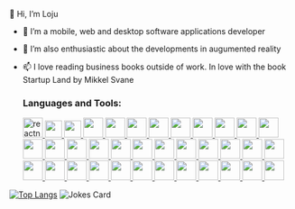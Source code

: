 

👋 Hi, I’m Loju
- 👀 I’m a mobile, web and desktop software applications developer
- 💞️ I’m also enthusiastic  about the developments in augumented reality
- 📫 I love reading business books outside of work. In love with the book Startup Land by Mikkel Svane



  <h3 align="left">Languages and Tools:</h3>
  <a href="https://reactnative.dev/" target="_blank" rel="noreferrer"> <img src="https://reactnative.dev/img/header_logo.svg" alt="reactnative" width="35" height="35" />
  <img src="https://cdn.jsdelivr.net/gh/devicons/devicon/icons/react/react-original.svg" width="30" height="30"/>  
  <img src="https://cdn.jsdelivr.net/gh/devicons/devicon@latest/icons/electron/electron-original.svg"  width="30" height="30"/>
  <img src="https://cdn.jsdelivr.net/gh/devicons/devicon/icons/typescript/typescript-original.svg" width="35" height="35" />
  <img src="https://cdn.jsdelivr.net/gh/devicons/devicon/icons/javascript/javascript-original.svg" width="35" height="35" />
  <img src="https://cdn.jsdelivr.net/gh/devicons/devicon/icons/redux/redux-original.svg" width="35" height="35" /> 
  <img src="https://cdn.jsdelivr.net/gh/devicons/devicon/icons/graphql/graphql-plain.svg" width="35" height="35" />
  <img src="https://cdn.jsdelivr.net/gh/devicons/devicon/icons/jest/jest-plain.svg" width="35" height="35" />  
  <img src="https://cdn.jsdelivr.net/gh/devicons/devicon/icons/googlecloud/googlecloud-original.svg" width="35" height="35"/> 
  <img src="https://cdn.jsdelivr.net/gh/devicons/devicon/icons/firebase/firebase-plain.svg" width="35" height="35" />  
  <img src="https://cdn.jsdelivr.net/gh/devicons/devicon/icons/gradle/gradle-plain-wordmark.svg" width="35" height="35" /> 
  <img src="https://cdn.jsdelivr.net/gh/devicons/devicon/icons/sqlite/sqlite-original.svg" width="35" height="35" />
  <img src="https://cdn.jsdelivr.net/gh/devicons/devicon/icons/socketio/socketio-original.svg" width="35" height="35" />
  <img src="https://cdn.jsdelivr.net/gh/devicons/devicon/icons/c/c-original.svg" width="35" height="35" />      
  <img src="https://cdn.jsdelivr.net/gh/devicons/devicon/icons/cplusplus/cplusplus-original.svg" width="35" height="35" /> 
  <img src="https://cdn.jsdelivr.net/gh/devicons/devicon/icons/git/git-original.svg" width="35" height="35"/>
  <img src="https://cdn.jsdelivr.net/gh/devicons/devicon/icons/github/github-original.svg" width="35" height="35"/>
  <img src="https://cdn.jsdelivr.net/gh/devicons/devicon/icons/threejs/threejs-original.svg" width="35" height="35"/>
  <img src="https://cdn.jsdelivr.net/gh/devicons/devicon/icons/discordjs/discordjs-original.svg" width="35" height="35" />  
  <img src="https://cdn.jsdelivr.net/gh/devicons/devicon/icons/eslint/eslint-original.svg" width="35" height="35" />
  <img src="https://cdn.jsdelivr.net/gh/devicons/devicon/icons/jamstack/jamstack-original.svg" width="35" height="35"/> 
  <img src="https://cdn.jsdelivr.net/gh/devicons/devicon/icons/raspberrypi/raspberrypi-original.svg" width="35" height="35" /> 
  <img src="https://cdn.jsdelivr.net/gh/devicons/devicon/icons/babel/babel-original.svg" width="35" height="35" />
  <img src="https://cdn.jsdelivr.net/gh/devicons/devicon/icons/webpack/webpack-original.svg" width="35" height="35" />
  <img src="https://cdn.jsdelivr.net/gh/devicons/devicon/icons/jquery/jquery-plain-wordmark.svg" width="35" height="35" />  
  <img src="https://cdn.jsdelivr.net/gh/devicons/devicon/icons/bootstrap/bootstrap-original.svg" width="35" height="35" /> 
  <img src="https://cdn.jsdelivr.net/gh/devicons/devicon/icons/tailwindcss/tailwindcss-original.svg" width="35" height="35" />
  <img src="https://cdn.jsdelivr.net/gh/devicons/devicon/icons/sass/sass-original.svg" width="35" height="35" />
  <img src="https://cdn.jsdelivr.net/gh/devicons/devicon/icons/css3/css3-original.svg" width="35" height="35" /> 
  <img src="https://cdn.jsdelivr.net/gh/devicons/devicon/icons/html5/html5-original.svg" width="35" height="35" />   
  <img src="https://cdn.jsdelivr.net/gh/devicons/devicon/icons/npm/npm-original-wordmark.svg" width="35" height="35" />
  <img src="https://cdn.jsdelivr.net/gh/devicons/devicon/icons/trello/trello-plain.svg" width="35" height="35" />      
  <img src="https://cdn.jsdelivr.net/gh/devicons/devicon/icons/slack/slack-original.svg" width="35" height="35" />
  <img src="https://cdn.jsdelivr.net/gh/devicons/devicon/icons/jira/jira-original.svg" width="35" height="35" />
  <img src="https://cdn.jsdelivr.net/gh/devicons/devicon/icons/confluence/confluence-original.svg" width="35" height="35" />
  <img src="https://cdn.jsdelivr.net/gh/devicons/devicon/icons/figma/figma-original.svg" width="35" height="35" />
                

[![Top Langs](https://github-readme-stats.vercel.app/api/top-langs/?username=looju)](https://github.com/anuraghazra/github-readme-stats)
![Jokes Card](https://readme-jokes.vercel.app/api?hideborder&theme=solarized-light)

